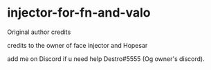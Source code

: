 # injector-for-fn-and-valo

Original author credits

credits to the owner of face injector and Hopesar

add me on Discord if u need help Destro#5555 (Og owner's discord).
